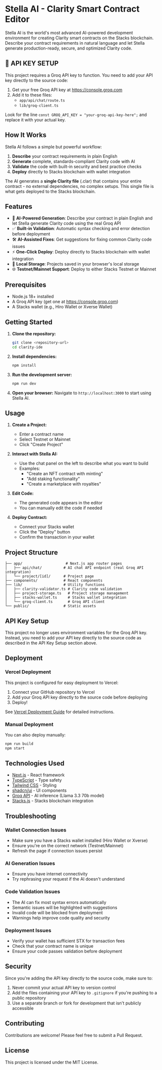 # Stella AI - Clarity Smart Contract Editor

Stella AI is the world's most advanced AI-powered development environment for creating Clarity smart contracts on the Stacks blockchain. Describe your contract requirements in natural language and let Stella generate production-ready, secure, and optimized Clarity code.

## 🔧 API KEY SETUP

This project requires a Groq API key to function. You need to add your API key directly to the source code:

1. Get your free Groq API key at https://console.groq.com
2. Add it to these files:
   - `app/api/chat/route.ts`
   - `lib/groq-client.ts`

Look for the line `const GROQ_API_KEY = "your-groq-api-key-here";` and replace it with your actual key.

## How It Works

Stella AI follows a simple but powerful workflow:
1. **Describe** your contract requirements in plain English
2. **Generate** complete, standards-compliant Clarity code with AI
3. **Validate** the code with built-in security and best practice checks
4. **Deploy** directly to Stacks blockchain with wallet integration

The AI generates a **single Clarity file** (.clar) that contains your entire contract - no external dependencies, no complex setups. This single file is what gets deployed to the Stacks blockchain.

## Features

- 🤖 **AI-Powered Generation**: Describe your contract in plain English and let Stella generate Clarity code using the real Groq API
- ✅ **Built-in Validation**: Automatic syntax checking and error detection before deployment
- 🛠️ **AI-Assisted Fixes**: Get suggestions for fixing common Clarity code issues
- ⚡ **One-Click Deploy**: Deploy directly to Stacks blockchain with wallet integration
- 💾 **Local Storage**: Projects saved in your browser's local storage
- 🌐 **Testnet/Mainnet Support**: Deploy to either Stacks Testnet or Mainnet

## Prerequisites

- Node.js 18+ installed
- A Groq API key (get one at https://console.groq.com)
- A Stacks wallet (e.g., Hiro Wallet or Xverse Wallet)

## Getting Started

1. **Clone the repository:**
   ```bash
   git clone <repository-url>
   cd clarity-ide
   ```

2. **Install dependencies:**
   ```bash
   npm install
   ```

3. **Run the development server:**
   ```bash
   npm run dev
   ```

4. **Open your browser:**
   Navigate to `http://localhost:3000` to start using Stella AI.

## Usage

1. **Create a Project:**
   - Enter a contract name
   - Select Testnet or Mainnet
   - Click "Create Project"

2. **Interact with Stella AI:**
   - Use the chat panel on the left to describe what you want to build
   - Examples:
     - "Create an NFT contract with minting"
     - "Add staking functionality"
     - "Create a marketplace with royalties"

3. **Edit Code:**
   - The generated code appears in the editor
   - You can manually edit the code if needed

4. **Deploy Contract:**
   - Connect your Stacks wallet
   - Click the "Deploy" button
   - Confirm the transaction in your wallet

## Project Structure

```
├── app/                    # Next.js app router pages
│   ├── api/chat/          # AI chat API endpoint (real Groq API integration)
│   └── project/[id]/      # Project page
├── components/            # React components
├── lib/                   # Utility functions
│   ├── clarity-validator.ts # Clarity code validation
│   ├── project-storage.ts   # Project storage management
│   ├── stacks-wallet.ts     # Stacks wallet integration
│   └── groq-client.ts       # Groq API client
└── public/                # Static assets
```

## API Key Setup

This project no longer uses environment variables for the Groq API key. Instead, you need to add your API key directly to the source code as described in the API Key Setup section above.

## Deployment

### Vercel Deployment
This project is configured for easy deployment to Vercel:

1. Connect your GitHub repository to Vercel
2. Add your Groq API key directly to the source code before deploying
3. Deploy!

See [Vercel Deployment Guide](docs/vercel-deployment.md) for detailed instructions.

### Manual Deployment
You can also deploy manually:
```bash
npm run build
npm start
```

## Technologies Used

- [Next.js](https://nextjs.org/) - React framework
- [TypeScript](https://www.typescriptlang.org/) - Type safety
- [Tailwind CSS](https://tailwindcss.com/) - Styling
- [shadcn/ui](https://ui.shadcn.com/) - UI components
- [Groq API](https://groq.com/) - AI inference (Llama 3.3 70b model)
- [Stacks.js](https://stacks.js.org/) - Stacks blockchain integration

## Troubleshooting

### Wallet Connection Issues
- Make sure you have a Stacks wallet installed (Hiro Wallet or Xverse)
- Ensure you're on the correct network (Testnet/Mainnet)
- Refresh the page if connection issues persist

### AI Generation Issues
- Ensure you have internet connectivity
- Try rephrasing your request if the AI doesn't understand

### Code Validation Issues
- The AI can fix most syntax errors automatically
- Semantic issues will be highlighted with suggestions
- Invalid code will be blocked from deployment
- Warnings help improve code quality and security

### Deployment Issues
- Verify your wallet has sufficient STX for transaction fees
- Check that your contract name is unique
- Ensure your code passes validation before deployment

## Security

Since you're adding the API key directly to the source code, make sure to:
1. Never commit your actual API key to version control
2. Add the files containing your API key to `.gitignore` if you're pushing to a public repository
3. Use a separate branch or fork for development that isn't publicly accessible

## Contributing

Contributions are welcome! Please feel free to submit a Pull Request.

## License

This project is licensed under the MIT License.
